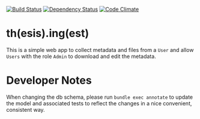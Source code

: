 [![Build Status](https://travis-ci.org/MITLibraries/thing.svg?branch=master)](https://travis-ci.org/MITLibraries/thing)
[![Dependency Status](https://gemnasium.com/badges/github.com/MITLibraries/thing.svg)](https://gemnasium.com/github.com/MITLibraries/thing)
[![Code Climate](https://codeclimate.com/github/MITLibraries/thing/badges/gpa.svg)](https://codeclimate.com/github/MITLibraries/thing)

# th(esis).ing(est)

This is a simple web app to collect metadata and files from a `User` and allow
`Users` with the role `Admin` to download and edit the metadata.

# Developer Notes

When changing the db schema, please run `bundle exec annotate` to update the
model and associated tests to reflect the changes in a nice convenient,
consistent way.
